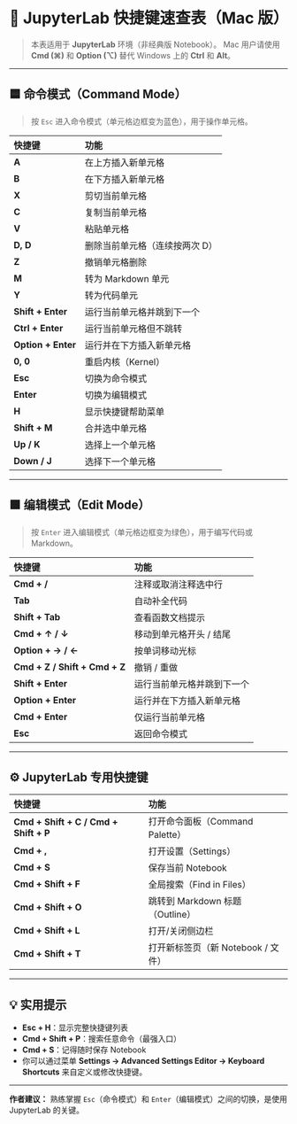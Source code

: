 # 🧭 JupyterLab 快捷键速查表（Mac 版）

> 本表适用于 **JupyterLab** 环境（非经典版 Notebook）。
> Mac 用户请使用 **Cmd (⌘)** 和 **Option (⌥)** 替代 Windows 上的 **Ctrl** 和 **Alt**。

---

## 🟦 命令模式（Command Mode）

> 按 `Esc` 进入命令模式（单元格边框变为蓝色），用于操作单元格。

| 快捷键                   | 功能                           |
| :----------------------- | :----------------------------- |
| **A**              | 在上方插入新单元格             |
| **B**              | 在下方插入新单元格             |
| **X**              | 剪切当前单元格                 |
| **C**              | 复制当前单元格                 |
| **V**              | 粘贴单元格                     |
| **D, D**           | 删除当前单元格（连续按两次 D） |
| **Z**              | 撤销单元格删除                 |
| **M**              | 转为 Markdown 单元             |
| **Y**              | 转为代码单元                   |
| **Shift + Enter**  | 运行当前单元格并跳到下一个     |
| **Ctrl + Enter**   | 运行当前单元格但不跳转         |
| **Option + Enter** | 运行并在下方插入新单元格       |
| **0, 0**           | 重启内核（Kernel）             |
| **Esc**            | 切换为命令模式                 |
| **Enter**          | 切换为编辑模式                 |
| **H**              | 显示快捷键帮助菜单             |
| **Shift + M**      | 合并选中单元格                 |
| **Up / K**         | 选择上一个单元格               |
| **Down / J**       | 选择下一个单元格               |

---

## 🟩 编辑模式（Edit Mode）

> 按 `Enter` 进入编辑模式（单元格边框变为绿色），用于编写代码或 Markdown。

| 快捷键                              | 功能                       |
| :---------------------------------- | :------------------------- |
| **Cmd + /**                   | 注释或取消注释选中行       |
| **Tab**                       | 自动补全代码               |
| **Shift + Tab**               | 查看函数文档提示           |
| **Cmd + ↑ / ↓**             | 移动到单元格开头 / 结尾    |
| **Option + → / ←**          | 按单词移动光标             |
| **Cmd + Z / Shift + Cmd + Z** | 撤销 / 重做                |
| **Shift + Enter**             | 运行当前单元格并跳到下一个 |
| **Option + Enter**            | 运行并在下方插入新单元格   |
| **Cmd + Enter**               | 仅运行当前单元格           |
| **Esc**                       | 返回命令模式               |

---

## ⚙️ JupyterLab 专用快捷键

| 快捷键                                      | 功能                               |
| :------------------------------------------ | :--------------------------------- |
| **Cmd + Shift + C / Cmd + Shift + P** | 打开命令面板（Command Palette）    |
| **Cmd + ,**                           | 打开设置（Settings）               |
| **Cmd + S**                           | 保存当前 Notebook                  |
| **Cmd + Shift + F**                   | 全局搜索（Find in Files）          |
| **Cmd + Shift + O**                   | 跳转到 Markdown 标题（Outline）    |
| **Cmd + Shift + L**                   | 打开/关闭侧边栏                    |
| **Cmd + Shift + T**                   | 打开新标签页（新 Notebook / 文件） |

---

## 💡 实用提示

- **Esc + H**：显示完整快捷键列表
- **Cmd + Shift + P**：搜索任意命令（最强入口）
- **Cmd + S**：记得随时保存 Notebook
- 你可以通过菜单
  **Settings → Advanced Settings Editor → Keyboard Shortcuts**
  来自定义或修改快捷键。

---

**作者建议：**
熟练掌握 `Esc`（命令模式）和 `Enter`（编辑模式）之间的切换，是使用 JupyterLab 的关键。
